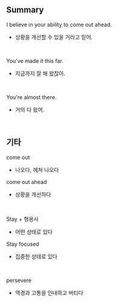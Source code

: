 ## Summary

I believe in your ability to come out ahead.
- 상황을 개선할 수 있을 거라고 믿어.

<br>

You've made it this far.
- 지금까지 잘 해 왔잖아.

<br>

You're almost there.
- 거의 다 왔어.

<br>

## 기타

come out
- 나오다, 헤쳐 나오다

come out ahead
- 상황을 개선하다

<br>

Stay + 형용사
- 어떤 상태로 있다

Stay focused
- 집중한 상테로 있다

<br>

persevere
- 역경과 고통을 인내하고 버티다
